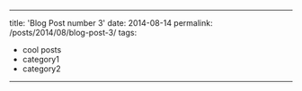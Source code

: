 
---
title: 'Blog Post number 3'
date: 2014-08-14
permalink: /posts/2014/08/blog-post-3/
tags:
  - cool posts
  - category1
  - category2
---
<!---
This is a sample blog post. Lorem ipsum I can't remember the rest of lorem ipsum and don't have an internet connection right now. Testing testing testing this blog post. Blog posts are cool. 
<!---
Headings are cool
======
<!---
You can have many headings
======
<!---
Aren't headings cool?
------
